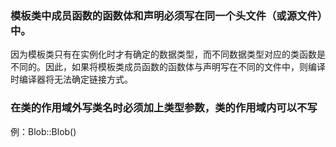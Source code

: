 ### 模板类中成员函数的函数体和声明必须写在同一个头文件（或源文件）中。
因为模板类只有在实例化时才有确定的数据类型，而不同数据类型对应的类函数是不同的。因此，如果将模板类成员函数的函数体与声明写在不同的文件中，则编译时编译器将无法确定链接方式。  

### 在类的作用域外写类名时必须加上类型参数，类的作用域内可以不写
例：Blob<T>::Blob()
